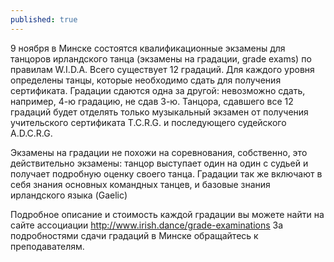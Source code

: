 ```yaml
---
published: true
---
```



9 ноября в Минске состоятся квалификационные экзамены для танцоров ирландского танца  (экзамены на градации, grade exams) по правилам W.I.D.A. 
Всего существует 12 градаций. Для каждого уровня определены танцы, которые необходимо сдать для получения сертификата. Градации сдаются одна за другой: невозможно сдать, например, 4-ю градацию, не сдав 3-ю. Танцора, сдавшего все 12 градаций будет отделять только музыкальный экзамен от получения учительского сертификата T.C.R.G. и последующего судейского A.D.C.R.G.
 
Экзамены на градации не похожи на соревнования, собственно, это действительно экзамены: танцор выступает один на один с судьей и получает подробную оценку своего танца. Градации так же включают в себя знания основных командных танцев, и базовые знания ирландского языка (Gaelic)
 
Подробное описание и стоимость каждой градации вы можете найти на сайте ассоциации http://www.irish.dance/grade-examinations За подробностями сдачи градаций в Минске обращайтесь к преподавателям.
